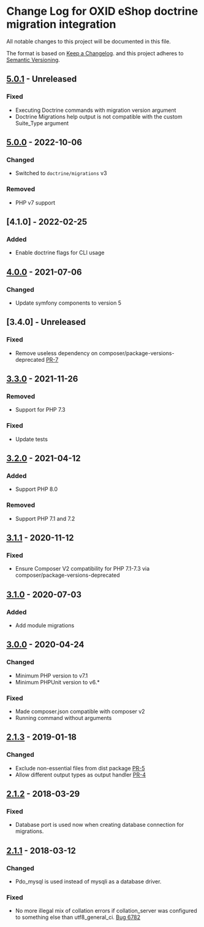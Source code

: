 # Change Log for OXID eShop doctrine migration integration

All notable changes to this project will be documented in this file.

The format is based on [Keep a Changelog](http://keepachangelog.com/ ).
and this project adheres to [Semantic Versioning](http://semver.org/ ).

## [5.0.1] - Unreleased

### Fixed
- Executing Doctrine commands with migration version argument
- Doctrine Migrations help output is not compatible with the custom Suite_Type argument

## [5.0.0] - 2022-10-06

### Changed
- Switched to `doctrine/migrations` v3

### Removed
- PHP v7 support

## [4.1.0] - 2022-02-25

### Added
- Enable doctrine flags for CLI usage

## [4.0.0] - 2021-07-06

### Changed
- Update symfony components to version 5

## [3.4.0] - Unreleased

### Fixed
- Remove useless dependency on composer/package-versions-deprecated [PR-7](https://github.com/OXID-eSales/oxideshop-doctrine-migration-wrapper/pull/7)

## [3.3.0] - 2021-11-26

### Removed
- Support for PHP 7.3

### Fixed
- Update tests

## [3.2.0] - 2021-04-12

### Added
- Support PHP 8.0

### Removed
- Support PHP 7.1 and 7.2

## [3.1.1] - 2020-11-12

### Fixed

- Ensure Composer V2 compatibility for PHP 7.1-7.3 via composer/package-versions-deprecated

## [3.1.0] - 2020-07-03

### Added

- Add module migrations

## [3.0.0] - 2020-04-24

### Changed
- Minimum PHP version to v7.1
- Minimum PHPUnit version to v6.*

### Fixed
- Made composer.json compatible with composer v2
- Running command without arguments

## [2.1.3] - 2019-01-18

### Changed
- Exclude non-essential files from dist package [PR-5](https://github.com/OXID-eSales/oxideshop-doctrine-migration-wrapper/pull/5)
- Allow different output types as output handler [PR-4](https://github.com/OXID-eSales/oxideshop-doctrine-migration-wrapper/pull/4)

## [2.1.2] - 2018-03-29 

### Fixed
- Database port is used now when creating database connection for migrations.

## [2.1.1] - 2018-03-12

### Changed

- Pdo_mysql is used instead of mysqli as a database driver. 

### Fixed

- No more illegal mix of collation errors if collation_server was configured to something else than utf8_general_ci. [Bug 6782](https://bugs.oxid-esales.com/view.php?id=6782)

[5.0.1]: https://github.com/OXID-eSales/oxideshop-doctrine-migration-wrapper/compare/v5.0.0...v5.0.1
[5.0.0]: https://github.com/OXID-eSales/oxideshop-doctrine-migration-wrapper/compare/v4.0.0...v5.0.0
[4.0.0]: https://github.com/OXID-eSales/oxideshop-doctrine-migration-wrapper/compare/v3.3.0...v4.0.0
[3.3.0]: https://github.com/OXID-eSales/oxideshop-doctrine-migration-wrapper/compare/v3.2.0...v3.3.0
[3.2.0]: https://github.com/OXID-eSales/oxideshop-doctrine-migration-wrapper/compare/v3.1.1...v3.2.0
[3.1.1]: https://github.com/OXID-eSales/oxideshop-doctrine-migration-wrapper/compare/v3.1.0...v3.1.1
[3.1.0]: https://github.com/OXID-eSales/oxideshop-doctrine-migration-wrapper/compare/v3.0.0...v3.1.0
[3.0.0]: https://github.com/OXID-eSales/oxideshop-doctrine-migration-wrapper/compare/v2.1.3...v3.0.0
[2.1.3]: https://github.com/OXID-eSales/oxideshop-doctrine-migration-wrapper/compare/v2.1.2...v2.1.3
[2.1.2]: https://github.com/OXID-eSales/oxideshop-doctrine-migration-wrapper/compare/v2.1.1...v2.1.2
[2.1.1]: https://github.com/OXID-eSales/oxideshop-doctrine-migration-wrapper/compare/v2.1.0...v2.1.1
